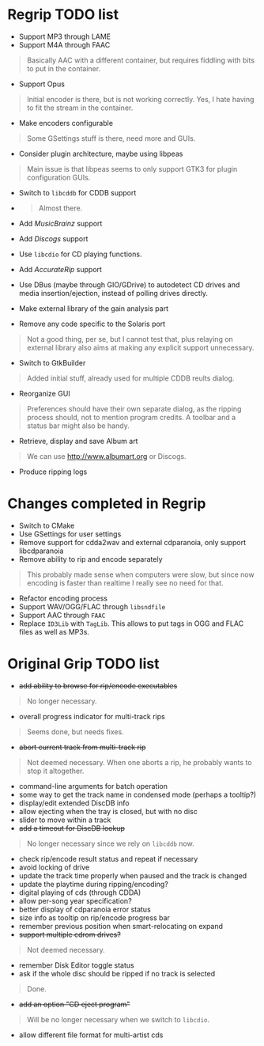# Regrip TODO list
* Support MP3 through LAME
* Support M4A through FAAC

 > Basically AAC with a different container, but requires fiddling with bits to put in the container.

* Support Opus

 > Initial encoder is there, but is not working correctly. Yes, I hate having to fit the stream in the container.

* Make encoders configurable

 > Some GSettings stuff is there, need more and GUIs.

* Consider plugin architecture, maybe using libpeas

 > Main issue is that libpeas seems to only support GTK3 for plugin configuration GUIs.

* Switch to `libcddb` for CDDB support

* > Almost there.

* Add *MusicBrainz* support 
* Add *Discogs* support
* Use `libcdio` for CD playing functions.
* Add *AccurateRip* support
* Use DBus (maybe through GIO/GDrive) to autodetect CD drives and media insertion/ejection, instead of polling drives directly.
* Make external library of the gain analysis part
* Remove any code specific to the Solaris port

 > Not a good thing, per se, but I cannot test that, plus relaying on external library also aims at making any explicit support unnecessary.

* Switch to GtkBuilder

 > Added initial stuff, already used for multiple CDDB reults dialog.

* Reorganize GUI

 > Preferences should have their own separate dialog, as the ripping process should, not to mention program credits. A toolbar and a status bar might also be handy.
 
* Retrieve, display and save Album art

 > We can use http://www.albumart.org or Discogs.

* Produce ripping logs


# Changes completed in Regrip
* Switch to CMake
* Use GSettings for user settings
* Remove support for cdda2wav and external cdparanoia, only support libcdparanoia
* Remove ability to rip and encode separately

 > This probably made sense when computers were slow, but since now encoding is faster than realtime I really see no need for that.

* Refactor encoding process
* Support WAV/OGG/FLAC through `libsndfile`
* Support AAC through `FAAC`
* Replace `ID3Lib` with `TagLib`. This allows to put tags in OGG and FLAC files as well as MP3s.


# Original Grip TODO list
* ~~add ability to browse for rip/encode executables~~

 > No longer necessary.

* overall progress indicator for multi-track rips

 > Seems done, but needs fixes.

* ~~abort current track from multi-track rip~~

 > Not deemed necessary. When one aborts a rip, he probably wants to stop it altogether.

* command-line arguments for batch operation
* some way to get the track name in condensed mode (perhaps a tooltip?)
* display/edit extended DiscDB info
* allow ejecting when the tray is closed, but with no disc
* slider to move within a track
* ~~add a timeout for DiscDB lookup~~

 > No longer necessary since we rely on `libcddb` now.

* check rip/encode result status and repeat if necessary
* avoid locking of drive
* update the track time properly when paused and the track is changed
* update the playtime during ripping/encoding?
* digital playing of cds (through CDDA)
* allow per-song year specification?
* better display of cdparanoia error status
* size info as tooltip on rip/encode progress bar
* remember previous position when smart-relocating on expand
* ~~support multiple cdrom drives?~~

 > Not deemed necessary.

* remember Disk Editor toggle status
* ask if the whole disc should be ripped if no track is selected

 > Done.

* ~~add an option "CD eject program"~~

 > Will be no longer necessary when we switch to `libcdio`.

* allow different file format for multi-artist cds
